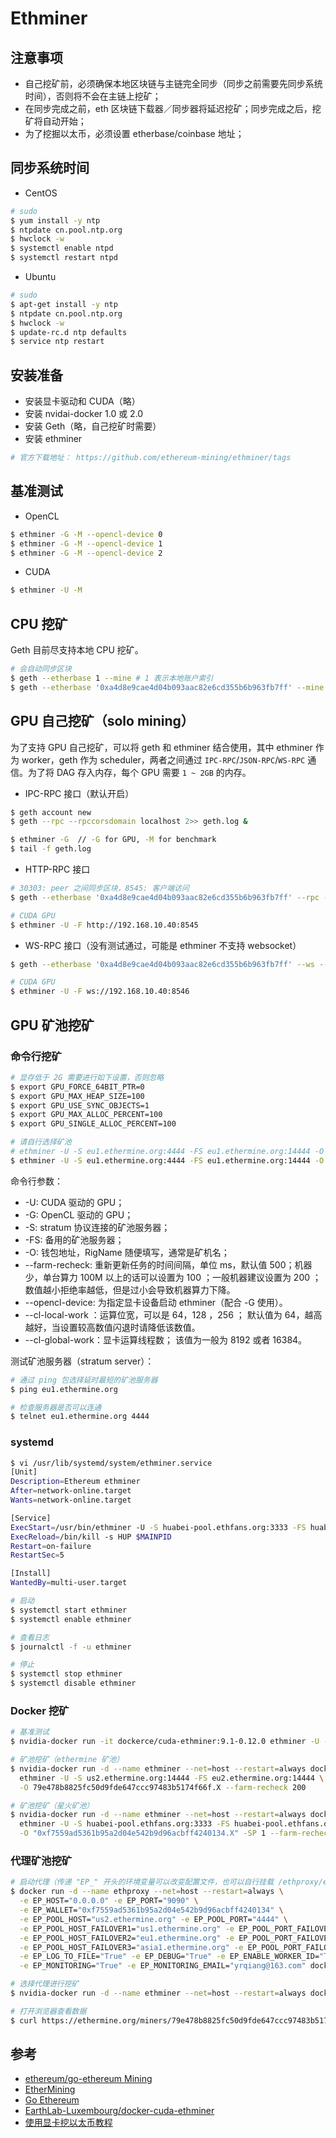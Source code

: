 # Ethminer

## 注意事项

* 自己挖矿前，必须确保本地区块链与主链完全同步（同步之前需要先同步系统时间），否则将不会在主链上挖矿；
* 在同步完成之前，eth 区块链下载器／同步器将延迟挖矿；同步完成之后，挖矿将自动开始；
* 为了挖掘以太币，必须设置 etherbase/coinbase 地址；

## 同步系统时间

* CentOS

```bash
# sudo
$ yum install -y ntp
$ ntpdate cn.pool.ntp.org
$ hwclock -w
$ systemctl enable ntpd
$ systemctl restart ntpd
```

* Ubuntu

```bash
# sudo
$ apt-get install -y ntp
$ ntpdate cn.pool.ntp.org
$ hwclock -w
$ update-rc.d ntp defaults
$ service ntp restart
```

## 安装准备

* 安装显卡驱动和 CUDA（略）
* 安装 nvidai-docker 1.0 或 2.0
* 安装 Geth（略，自己挖矿时需要）
* 安装 ethminer

```bash
# 官方下载地址： https://github.com/ethereum-mining/ethminer/tags
```

## 基准测试

* OpenCL

```bash
$ ethminer -G -M --opencl-device 0
$ ethminer -G -M --opencl-device 1
$ ethminer -G -M --opencl-device 2
```

* CUDA

```bash
$ ethminer -U -M
```

## CPU 挖矿

Geth 目前尽支持本地 CPU 挖矿。

```bash
# 会自动同步区块
$ geth --etherbase 1 --mine # 1 表示本地账户索引
$ geth --etherbase '0xa4d8e9cae4d04b093aac82e6cd355b6b963fb7ff' --mine
```

## GPU 自己挖矿（solo mining）

为了支持 GPU 自己挖矿，可以将 geth 和 ethminer 结合使用，其中 ethminer 作为 worker，geth 作为 scheduler，两者之间通过 `IPC-RPC`/`JSON-RPC`/`WS-RPC` 通信。为了将 DAG 存入内存，每个 GPU 需要 `1 ~ 2GB` 的内存。

* IPC-RPC 接口（默认开启）

```bash
$ geth account new
$ geth --rpc --rpccorsdomain localhost 2>> geth.log &

$ ethminer -G  // -G for GPU, -M for benchmark
$ tail -f geth.log
```

* HTTP-RPC 接口

```bash
# 30303: peer 之间同步区块，8545: 客户端访问
$ geth --etherbase '0xa4d8e9cae4d04b093aac82e6cd355b6b963fb7ff' --rpc --rpcaddr 0.0.0.0 --rpcport 8545 --rpccorsdomain localhost

# CUDA GPU
$ ethminer -U -F http://192.168.10.40:8545
```

* WS-RPC 接口（没有测试通过，可能是 ethminer 不支持 websocket）

```bash
$ geth --etherbase '0xa4d8e9cae4d04b093aac82e6cd355b6b963fb7ff' --ws --wsaddr 0.0.0.0 --wsport 8546 --wsorigins "*"

# CUDA GPU
$ ethminer -U -F ws://192.168.10.40:8546
```

## GPU 矿池挖矿

### 命令行挖矿

```bash
# 显存低于 2G 需要进行如下设置，否则忽略
$ export GPU_FORCE_64BIT_PTR=0
$ export GPU_MAX_HEAP_SIZE=100
$ export GPU_USE_SYNC_OBJECTS=1
$ export GPU_MAX_ALLOC_PERCENT=100
$ export GPU_SINGLE_ALLOC_PERCENT=100

# 请自行选择矿池
# ethminer -U -S eu1.ethermine.org:4444 -FS eu1.ethermine.org:14444 -O <Your_Ethereum_Address>.<RigName> --farm-recheck 200
$ ethminer -U -S eu1.ethermine.org:4444 -FS eu1.ethermine.org:14444 -O 79e478b8825fc50d9fde647ccc97483b5174f66f.X --farm-recheck 200
```

命令行参数：

  * -U: CUDA 驱动的 GPU；
  * -G: OpenCL 驱动的 GPU；
  * -S: stratum 协议连接的矿池服务器；
  * -FS: 备用的矿池服务器；
  * -O: 钱包地址，RigName 随便填写，通常是矿机名；
  * --farm-recheck: 重新更新任务的时间间隔，单位 ms，默认值 500；机器少，单台算力 100M 以上的话可以设置为 100 ；一般机器建议设置为 200 ；数值越小拒绝率越低，但是过小会导致机器算力下降。
  * --opencl-device: 为指定显卡设备启动 ethminer（配合 -G 使用）。
  * --cl-local-work ：运算位宽，可以是 64，128 ，256 ； 默认值为 64，越高越好，当设置较高数值闪退时请降低该数值。
  * --cl-global-work：显卡运算线程数； 该值为一般为 8192 或者 16384。

测试矿池服务器（stratum server）：

```bash
# 通过 ping 包选择延时最短的矿池服务器
$ ping eu1.ethermine.org

# 检查服务器是否可以连通
$ telnet eu1.ethermine.org 4444
```

### systemd

```bash
$ vi /usr/lib/systemd/system/ethminer.service
[Unit]
Description=Ethereum ethminer
After=network-online.target
Wants=network-online.target

[Service]
ExecStart=/usr/bin/ethminer -U -S huabei-pool.ethfans.org:3333 -FS huabei-pool.ethfans.org:13333 -O "0xf7559ad5361b95a2d04e542b9d96acbff4240134.X" -SP 1 --farm-recheck 200
ExecReload=/bin/kill -s HUP $MAINPID
Restart=on-failure
RestartSec=5

[Install]
WantedBy=multi-user.target
```

```bash
# 启动
$ systemctl start ethminer
$ systemctl enable ethminer

# 查看日志
$ journalctl -f -u ethminer

# 停止
$ systemctl stop ethminer
$ systemctl disable ethminer
```

### Docker 挖矿

```bash
# 基准测试
$ nvidia-docker run -it dockerce/cuda-ethminer:9.1-0.12.0 ethminer -U -M

# 矿池挖矿（ethermine 矿池）
$ nvidia-docker run -d --name ethminer --net=host --restart=always dockerce/cuda-ethminer:9.1-0.12.0 \
  ethminer -U -S us2.ethermine.org:14444 -FS eu2.ethermine.org:14444 \
  -O 79e478b8825fc50d9fde647ccc97483b5174f66f.X --farm-recheck 200

# 矿池挖矿（星火矿池）
$ nvidia-docker run -d --name ethminer --net=host --restart=always dockerce/cuda-ethminer:9.1-0.12.0 \
  ethminer -U -S huabei-pool.ethfans.org:3333 -FS huabei-pool.ethfans.org:13333 \
  -O "0xf7559ad5361b95a2d04e542b9d96acbff4240134.X" -SP 1 --farm-recheck 200
```

### 代理矿池挖矿

```bash
# 启动代理（传递 "EP_" 开头的环境变量可以改变配置文件，也可以自行挂载 /ethproxy/eth-proxy.conf）
$ docker run -d --name ethproxy --net=host --restart=always \
  -e EP_HOST="0.0.0.0" -e EP_PORT="9090" \
  -e EP_WALLET="0xf7559ad5361b95a2d04e542b9d96acbff4240134" \
  -e EP_POOL_HOST="us2.ethermine.org" -e EP_POOL_PORT="4444" \
  -e EP_POOL_HOST_FAILOVER1="us1.ethermine.org" -e EP_POOL_PORT_FAILOVER1="14444" \
  -e EP_POOL_HOST_FAILOVER2="eu1.ethermine.org" -e EP_POOL_PORT_FAILOVER2="14444" \
  -e EP_POOL_HOST_FAILOVER3="asia1.ethermine.org" -e EP_POOL_PORT_FAILOVER3="14444" \
  -e EP_LOG_TO_FILE="True" -e EP_DEBUG="True" -e EP_ENABLE_WORKER_ID="True" \
  -e EP_MONITORING="True" -e EP_MONITORING_EMAIL="yrqiang@163.com" dockerce/eth-proxy:0.0.5
```

```bash
# 选择代理进行挖矿
$ nvidia-docker run -d --name ethminer --net=host --restart=always dockerce/cuda-ethminer:9.0-0.12.0 ethminer -U -F http://192.168.10.51:9090/Y
```

```bash
# 打开浏览器查看数据
$ curl https://ethermine.org/miners/79e478b8825fc50d9fde647ccc97483b5174f66f
```

## 参考

* [ethereum/go-ethereum Mining](https://github.com/ethereum/go-ethereum/wiki/Mining)
* [EtherMining](https://www.reddit.com/r/EtherMining/)
* [Go Ethereum](https://github.com/ethereum/go-ethereum)
* [EarthLab-Luxembourg/docker-cuda-ethminer](https://github.com/EarthLab-Luxembourg/docker-cuda-ethminer)
* [使用显卡挖以太币教程](https://zhuanlan.zhihu.com/p/26246769)